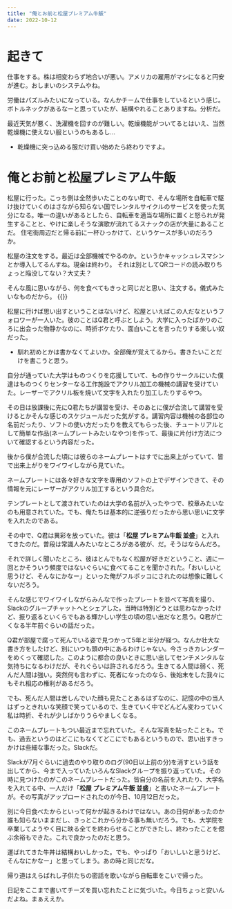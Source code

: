 ```yaml
---
title: "俺とお前と松屋プレミアム牛飯"
date: 2022-10-12
---
```


# 起きて
仕事をする。株は相変わらず地合いが悪い。アメリカの雇用がマシになると円安が進む。おしまいのシステムやね。

労働はパズルみたいになっている。なんかチームで仕事をしているという感じ。ボトルネックがあるなーと思っていたが、結構やれることありますね。分析だ。

最近天気が悪く、洗濯機を回すのが難しい。乾燥機能がついてるとはいえ、当然乾燥機に使えない服というのもあるし...
- 乾燥機に突っ込める服だけ買い始めたら終わりですよ。

# 俺とお前と松屋プレミアム牛飯

松屋に行った。こっち側は全然歩いたことのない町で、そんな場所を自転車で駆け抜けていくのはさながら知らない国でレンタルサイクルのサービスを使った気分になる。唯一の違いがあるとしたら、自転車を適当な場所に置くと怒られが発生することと、やけに楽しそうな演歌が流れてるスナックの店が大量にあることだ。
住宅街周辺だと帰る前に一杯ひっかけて、というケースが多いのだろうか。


松屋の注文をする。最近は全部機械でやるのか。というかキャッシュレスマシンとか導入してるんすね。現金は終わり。
それは別としてQRコードの読み取りちょっと陥没してない？大丈夫？

そんな風に思いながら、何を食べてもきっと同じだと思い、注文する。儀式みたいなものだから。
{{<tweet user="dango_bot" id="1580170709577277442">}}

松屋に行けば思い出すということはないけど、松屋といえばこの人だなというフォロワーが一人いた。彼のことはQ君と呼ぶとしよう。大学に入ったばかりのころに出会った物静かなのに、時折ボケたり、面白いことを言ったりする楽しい奴だった。
- 馴れ初めとかは書かなくてよいか。全部俺が覚えてるから。書きたいことだけを書こうと思う。

自分が通っていた大学はものつくりを応援していて、もの作りサークルにいた僕達はものつくりセンターなる工作施設でアクリル加工の機械の講習を受けていた。レーザーでアクリル板を焼いて文字を入れたり加工したりするやつ。

その日は放課後に先にQ君たちが講習を受け、そのあとに僕が合流して講習を受けるとかそんな感じのスケジュールだった気がする。講習内容は機械の各部位の名前だったり、ソフトの使い方だったりを教えてもらった後、チュートリアルとして簡単な作品(ネームプレートみたいなやつ)を作って、最後に片付け方法について確認するという内容だった。

後から僕が合流した頃には彼らのネームプレートはすでに出来上がっていて、皆で出来上がりをワイワイしながら見ていた。

ネームプレートには各々好きな文字を専用のソフトの上でデザインできて、その情報を元にレーザーがアクリル加工するという具合だ。

テンプレートとして渡されていたのは大学の名前が入ったやつで、校章みたいなのも用意されていた。でも、俺たちは基本的に逆張りだったから思い思いに文字を入れたのである。

その中で、Q君は異彩を放っていた。彼は「**松屋 プレミアム牛飯 並盛**」と入れてきたのだ。普段は常識人みたいなところがある彼が、だ。そうはならんだろ。

それで詳しく聞いたところ、彼はとんでもなく松屋が好きだということ、週に一回とかそういう頻度ではないぐらいに食べてることを聞かされた。「おいしいと思うけど、そんなにかなー」といった俺がフルボッコにされたのは想像に難しくないだろう。

そんな感じでワイワイしながらみんなで作ったプレートを並べて写真を撮り、Slackのグループチャットへとシェアした。当時は特別どうとは思わなかったけど、振り返るといくらでもある輝かしい学生の頃の思い出だなと思う。Q君が亡くなる半年前ぐらいの話だった。


Q君が部屋で腐って死んでいる姿で見つかって5年と半分が経つ。なんか壮大な書き方をしたけど、別にいつも頭の中にあるわけじゃない。今さっきカレンダーをめくって確認した。このように都合の良いときに思い出してセンチメンタルな気持ちになるわけだが、それぐらいは許されるだろう。生きてる人間は弱く、死んだ人間は強い。突然何も言わずに、死者になったのなら、後始末をした我々にもそれ相応の権利があるだろう。

でも、死んだ人間は苦しんでいた顔も見たことあるはずなのに、記憶の中の当人はずっときれいな笑顔で笑っているので、生きていく中でどんどん変わっていく私は時折、それが少しばかりうらやましくなる。

このネームプレートもつい最近まで忘れていた。そんな写真を貼ったことも。でも、過去というのはどこにもなくてどこにでもあるというもので、思い出すきっかけは些細な事だった。Slackだ。

Slackが7月ぐらいに過去のやり取りのログ(90日以上前の分)を消すという話を出してから、今まで入っていたいろんなSlackグループを振り返っていた。その時に見つけたのがこのネームプレートだった。皆自分の名前を入れたり、大学名を入れてる中、一人だけ「**松屋 プレミアム牛飯 並盛**」と書いたネームプレートが。その写真がアップロードされたのが今日、10月12日だった。

別に今日食べたからといって何かが起きるわけではない。あの日何があったのか誰も知らないままだし、きっとこれから分かる事も無いだろう。でも、大学院を卒業してようやく目に映る全てを終わらせることができたし、終わったことを偲ぶ余裕もできた。これで良かったのだと思う。

運ばれてきた牛丼は結構おいしかった。でも、やっぱり「おいしいと思うけど、そんなにかなー」と思ってしまう。あの時と同じだな。

帰り道はえらばれし子供たちの密話を歌いながら自転車をこいで帰った。

日記をここまで書いてチーズを買い忘れたことに気づいた。今日ちょっと安いんだよね。まぁええか。
